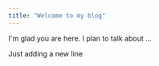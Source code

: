 ```yaml
---
title: "Welcome to my blog"
---
```


I'm glad you are here. I plan to talk about ...

Just adding a new line
